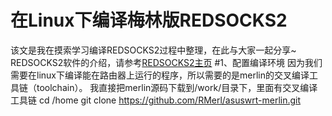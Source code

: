 在Linux下编译梅林版REDSOCKS2
===
该文是我在摸索学习编译REDSOCKS2过程中整理，在此与大家一起分享~<br>
REDSOCKS2软件的介绍，请参考[REDSOCKS2主页](https://github.com/semigodking/redsocks/)
#1、配置编译环境
因为我们需要在linux下编译能在路由器上运行的程序，所以需要的是merlin的交叉编译工具链（toolchain）。
我直接把merlin源码下载到/work/目录下，里面有交叉编译工具链
    cd /home
    git clone https://github.com/RMerl/asuswrt-merlin.git
